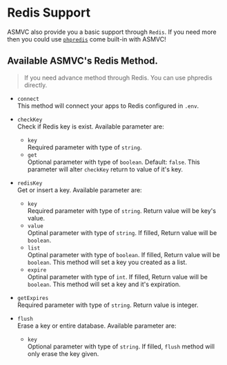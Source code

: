 # Redis Support

ASMVC also provide you a basic support through `Redis`. If you need more then you could use [`phpredis`](https://github.com/phpredis/phpredis) come built-in with ASMVC!

## Available ASMVC's Redis Method.

> If you need advance method through Redis. You can use phpredis directly.

- `connect`<br>
  This method will connect your apps to Redis configured in `.env`.

- `checkKey`<br>
  Check if Redis key is exist. Available parameter are: 
  - `key`<br>
    Required parameter with type of `string`.
  - `get`<br>
    Optional parameter with type of `boolean`. Default: `false`. This parameter will alter `checkKey` return to value of it's key.

- `redisKey`<br>
    Get or insert a key. Available parameter are:
    - `key`<br>
    Required parameter with type of `string`. Return value will be key's value.
    - `value`<br>
    Optinal parameter with type of `string`. If filled, Return value will be `boolean`.
    - `list`<br>
    Optinal parameter with type of `boolean`. If filled, Return value will be `boolean`. This method will set a key you created as a list.
    - `expire`<br>
    Optinal parameter with type of `int`. If filled, Return value will be `boolean`. This method will set a key and it's expiration.
    
- `getExpires`<br>
    Required parameter with type of `string`. Return value is integer.

- `flush`<br>
    Erase a key or entire database. Available parameter are:
    - `key`<br>
    Optional parameter with type of `string`. If filled, `flush` method will only erase the key given.